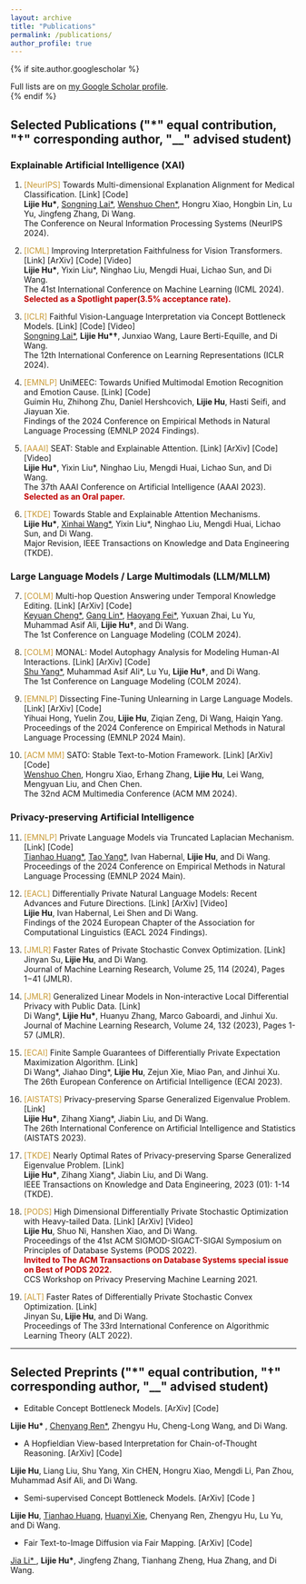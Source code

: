 ```yaml
---
layout: archive
title: "Publications"
permalink: /publications/
author_profile: true
---
```


{% if site.author.googlescholar %}
  <div class="wordwrap">Full lists are on <a href="{{site.author.googlescholar}}">my Google Scholar profile</a>.</div>
{% endif %}

## Selected Publications ("*" equal contribution, "†" corresponding author, "__" advised student)

### Explainable Artificial Intelligence (XAI)
<ol>
<li><p><a style="color: #C89933">[NeurIPS]</a> Towards Multi-dimensional Explanation Alignment for Medical Classification. [Link] [Code] <br>
<b>Lijie Hu*</b>, <u>Songning Lai*</u>, <u>Wenshuo Chen*</u>, Hongru Xiao, Hongbin Lin, Lu Yu, Jingfeng Zhang, Di Wang. <br>
The Conference on Neural Information Processing Systems (NeurIPS 2024).</p>

<li><p><a style="color: #C89933">[ICML]</a> Improving Interpretation Faithfulness for Vision Transformers. [Link] [ArXiv] [Code] [Video] <br>
<b>Lijie Hu*</b>, Yixin Liu*, Ninghao Liu, Mengdi Huai, Lichao Sun, and Di Wang. <br>
The 41st International Conference on Machine Learning (ICML 2024). <br>
<b style="color: #C00000">Selected as a Spotlight paper(3.5% acceptance rate).</b></p>

<li><p><a style="color: #C89933">[ICLR]</a> Faithful Vision-Language Interpretation via Concept Bottleneck Models. [Link] [Code] [Video] <br>
<u>Songning Lai*</u>, <b>Lijie Hu*†</b>, Junxiao Wang, Laure Berti-Equille, and Di Wang. <br>
The 12th International Conference on Learning Representations (ICLR 2024).</p>

<li><p><a style="color: #C89933">[EMNLP]</a> UniMEEC: Towards Unified Multimodal Emotion Recognition and Emotion Cause. [Link] [Code] <br>
Guimin Hu, Zhihong Zhu, Daniel Hershcovich, <b>Lijie Hu</b>, Hasti Seifi, and Jiayuan Xie.<br>
Findings of the 2024 Conference on Empirical Methods in Natural Language Processing (EMNLP 2024 Findings).</p>

<li><p><a style="color: #C89933">[AAAI]</a> SEAT: Stable and Explainable Attention. [Link] [ArXiv] [Code] [Video]<br>
<b>Lijie Hu*</b>, Yixin Liu*, Ninghao Liu, Mengdi Huai, Lichao Sun, and Di Wang.<br>
The 37th AAAI Conference on Artificial Intelligence (AAAI 2023).<br>
<b style="color: #C00000">Selected as an Oral paper.</b></p>

<li><p><a style="color: #C89933">[TKDE]</a> Towards Stable and Explainable Attention Mechanisms.<br>
<b>Lijie Hu*</b>, <u>Xinhai Wang*</u>, Yixin Liu*, Ninghao Liu, Mengdi Huai, Lichao Sun, and Di Wang.<br>
Major Revision, IEEE Transactions on Knowledge and Data Engineering (TKDE).</p></ol>

### Large Language Models / Large Multimodals (LLM/MLLM)

<ol start="7"><li><p><a style="color: #C89933">[COLM]</a> Multi-hop Question Answering under Temporal Knowledge Editing. [Link] [ArXiv] [Code]<br>
<u>Keyuan Cheng*</u>, <u>Gang Lin*</u>, <u>Haoyang Fei*</u>, Yuxuan Zhai, Lu Yu, Muhammad Asif Ali, <b>Lijie Hu†</b>, and Di Wang.<br>
The 1st Conference on Language Modeling (COLM 2024).</p>

<li><p><a style="color: #C89933">[COLM]</a> MONAL: Model Autophagy Analysis for Modeling Human-AI Interactions. [Link] [ArXiv] [Code]<br>
<u>Shu Yang*</u>, Muhammad Asif Ali*, Lu Yu, <b>Lijie Hu†</b>, and Di Wang.<br>
The 1st Conference on Language Modeling (COLM 2024).</p>

<li><p><a style="color: #C89933">[EMNLP]</a> Dissecting Fine-Tuning Unlearning in Large Language Models. [Link] [ArXiv] [Code]<br>
Yihuai Hong, Yuelin Zou, <b>Lijie Hu</b>, Ziqian Zeng, Di Wang, Haiqin Yang.<br>
Proceedings of the 2024 Conference on Empirical Methods in Natural Language Processing (EMNLP 2024 Main).</p>

<li><p><a style="color: #C89933">[ACM MM]</a> SATO: Stable Text-to-Motion Framework. [Link] [ArXiv] [Code]<br>
<u>Wenshuo Chen</u>, Hongru Xiao, Erhang Zhang, <b>Lijie Hu</b>, Lei Wang, Mengyuan Liu, and Chen Chen.<br>
The 32nd ACM Multimedia Conference (ACM MM 2024).</p></ol>

### Privacy-preserving Artificial Intelligence 

<ol start="11"><li><p><a style="color: #C89933">[EMNLP]</a> Private Language Models via Truncated Laplacian Mechanism. [Link] [Code]<br>
<u>Tianhao Huang*</u>, <u>Tao Yang*</u>, Ivan Habernal, <b>Lijie Hu</b>, and Di Wang.<br>
Proceedings of the 2024 Conference on Empirical Methods in Natural Language Processing (EMNLP 2024 Main).</p>  

<li><p><a style="color: #C89933">[EACL]</a> Differentially Private Natural Language Models: Recent Advances and Future Directions. [Link] [ArXiv] [Video]<br>
<b>Lijie Hu</b>, Ivan Habernal, Lei Shen and Di Wang.<br>
Findings of the 2024 European Chapter of the Association for Computational Linguistics (EACL 2024 Findings). </p>

<li><p><a style="color: #C89933">[JMLR]</a> Faster Rates of Private Stochastic Convex Optimization. [Link]<br>
Jinyan Su, <b>Lijie Hu</b>, and Di Wang.<br>
Journal of Machine Learning Research, Volume 25, 114 (2024), Pages 1−41 (JMLR).</p>

<li><p><a style="color: #C89933">[JMLR]</a> Generalized Linear Models in Non-interactive Local Differential Privacy with Public Data. [Link]<br>
Di Wang*, <b>Lijie Hu*</b>, Huanyu Zhang, Marco Gaboardi, and Jinhui Xu.<br>
Journal of Machine Learning Research, Volume 24, 132 (2023), Pages 1-57 (JMLR).</p>

<li><p><a style="color: #C89933">[ECAI]</a> Finite Sample Guarantees of Differentially Private Expectation Maximization Algorithm. [Link]<br>
Di Wang*, Jiahao Ding*, <b>Lijie Hu</b>, Zejun Xie, Miao Pan, and Jinhui Xu.<br>
The 26th European Conference on Artificial Intelligence (ECAI 2023).</p>

<li><p><a style="color: #C89933">[AISTATS]</a> Privacy-preserving Sparse Generalized Eigenvalue Problem. [Link]<br>
<b>Lijie Hu*</b>, Zihang Xiang*, Jiabin Liu, and Di Wang.<br>
The 26th International Conference on Artificial Intelligence and Statistics (AISTATS 2023).</p>

<li><p><a style="color: #C89933">[TKDE]</a> Nearly Optimal Rates of Privacy-preserving Sparse Generalized Eigenvalue Problem. [Link]<br>
<b>Lijie Hu*</b>, Zihang Xiang*, Jiabin Liu, and Di Wang.<br>
IEEE Transactions on Knowledge and Data Engineering, 2023 (01): 1-14 (TKDE).</p>

<li><p><a style="color: #C89933">[PODS]</a> High Dimensional Differentially Private Stochastic Optimization with Heavy-tailed Data. [Link] [ArXiv] [Video]<br>
<b>Lijie Hu</b>, Shuo Ni, Hanshen Xiao, and Di Wang.<br>
Proceedings of the 41st ACM SIGMOD-SIGACT-SIGAI Symposium on Principles of Database Systems (PODS 2022).<br>
<b style="color: #C00000">Invited to The ACM Transactions on Database Systems special issue on Best of PODS 2022.</b><br>
CCS Workshop on Privacy Preserving Machine Learning 2021.</p>

<li><p><a style="color: #C89933">[ALT]</a> Faster Rates of Differentially Private Stochastic Convex Optimization. [Link]<br>
Jinyan Su, <b>Lijie Hu</b>, and Di Wang.<br>
Proceedings of The 33rd International Conference on Algorithmic Learning Theory (ALT 2022).</p></ol>


<hr />

## Selected Preprints ("*" equal contribution, "†" corresponding author, "__" advised student)

- <p> Editable Concept Bottleneck Models. [ArXiv] [Code] <br>
<b>Lijie Hu* </b>, <u>Chenyang Ren*</u>, Zhengyu Hu, Cheng-Long Wang, and Di Wang.</p>

- <p> A Hopfieldian View-based Interpretation for Chain-of-Thought Reasoning.  [ArXiv] [Code] <br>
<b>Lijie Hu</b>, Liang Liu, Shu Yang, Xin CHEN, Hongru Xiao, Mengdi Li, Pan Zhou, Muhammad Asif Ali, and Di Wang.</p>

- <p> Semi-supervised Concept Bottleneck Models. [ArXiv] [Code ]<br>
<b>Lijie Hu</b>, <u>Tianhao Huang</u>, <u>Huanyi Xie</u>, Chenyang Ren, Zhengyu Hu, Lu Yu, and Di Wang.</p>

- <p> Fair Text-to-Image Diffusion via Fair Mapping. [ArXiv] [Code] <br>
<u>Jia Li* </u>, <b>Lijie Hu*</b>, Jingfeng Zhang, Tianhang Zheng, Hua Zhang, and Di Wang.</p>
